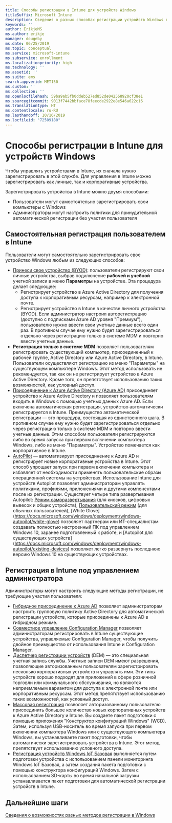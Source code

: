 ```yaml
---
title: Способы регистрации в Intune для устройств Windows
titleSuffix: Microsoft Intune
description: Сведения о разных способах регистрации устройств Windows в Intune
keywords: ''
author: ErikjeMS
ms.author: erikje
manager: dougeby
ms.date: 06/25/2019
ms.topic: conceptual
ms.service: microsoft-intune
ms.subservice: enrollment
ms.localizationpriority: high
ms.technology: ''
ms.assetid: ''
ms.suite: ems
search.appverid: MET150
ms.custom: ''
ms.collection: ''
ms.openlocfilehash: 59ba9ab5fb0ddeb527ed852de042568920cf38e1
ms.sourcegitcommit: 9013f7442bbface78feecde2922e8e546a622c16
ms.translationtype: HT
ms.contentlocale: ru-RU
ms.lasthandoff: 10/16/2019
ms.locfileid: "72509180"
---
```

# <a name="intune-enrollment-methods-for-windows-devices"></a>Способы регистрации в Intune для устройств Windows

Чтобы управлять устройствами в Intune, их сначала нужно зарегистрировать в этой службе. Для управления в Intune можно зарегистрировать как личные, так и корпоративные устройства. 

Зарегистрировать устройства в Intune можно двумя способами:
- Пользователи могут самостоятельно зарегистрировать свои компьютеры с Windows 
- Администраторы могут настроить политики для принудительной автоматической регистрации без участия пользователя

## <a name="user-self-enrollment-in-intune"></a>Самостоятельная регистрация пользователем в Intune

Пользователи могут самостоятельно зарегистрировать свое устройство Windows любым из следующих способов:

- [Принеси свое устройство (BYOD)](https://docs.microsoft.com/intune-user-help/enroll-windows-10-device): пользователи регистрируют свои личные устройства, выбрав подключение **рабочей и учебной** учетной записи в меню **Параметры** на устройстве. Эта процедура делает следующее:
  - Регистрирует устройство в Azure Active Directory для получения доступа к корпоративным ресурсам, например к электронной почте.
  - Регистрирует устройство в Intune в качестве личного устройства (BYOD).
Если администратор настроил авторегистрацию (доступно с подписками Azure AD уровня "Премиум"), пользователю нужно ввести свои учетные данные всего один раз. В противном случае ему нужно будет зарегистрироваться отдельно через регистрацию только в системе MDM и повторно ввести учетные данные.  
- **Регистрация только в системе MDM** позволяет пользователям регистрировать существующий компьютер, присоединенный к рабочей группе, Active Directory или Azure Active Directory, в Intune. Пользователи осуществляют регистрацию из меню "Параметры" на существующем компьютере Windows. Этот метод использовать не рекомендуется, так как он не регистрирует устройство в Azure Active Directory. Кроме того, он препятствует использованию таких возможностей, как условный доступ.
- [Присоединение к Azure Active Directory (Azure AD)](https://docs.microsoft.com/azure/active-directory/user-help/user-help-join-device-on-network) присоединяет устройство к Azure Active Directory и позволяет пользователям входить в Windows с помощью учетных данных Azure AD. Если включена автоматическая регистрация, устройство автоматически регистрируется в Intune. Преимущество автоматической регистрации — это процедура, состоящая из единственного шага. В противном случае ему нужно будет зарегистрироваться отдельно через регистрацию только в системе MDM и повторно ввести учетные данные. Этим способом пользователи регистрируются либо во время запуска при первом включении компьютера Windows, либо из меню "Параметры". Устройство помечается как корпоративное в Intune.
- [AutoPilot](enrollment-autopilot.md) — автоматизирует присоединение к Azure AD и регистрирует новые корпоративные устройства в Intune. Этот способ упрощает запуск при первом включении компьютера и избавляет от необходимости применять пользовательские образы операционной системы на устройствах. Использование Intune для устройств Autopilot позволяет администраторам управлять политиками, профилями, приложениями и другими компонентами после их регистрации.  Существует четыре типа развертывания Autopilot: [Режим саморазвертывания](https://docs.microsoft.com/windows/deployment/windows-autopilot/self-deploying) (для киосков, цифровых вывесок и общих устройств), [Пользовательский режим](https://docs.microsoft.com/windows/deployment/windows-autopilot/user-driven) (для обычных пользователей), [White Glove] (https://docs.microsoft.com/windows/deployment/windows-autopilot/white-glove) позволяет партнерам или ИТ-специалистам создавать полностью настроенный ПК под управлением Windows 10, заранее подготовленный к работе, и [Autopilot для существующих устройств] (https://docs.microsoft.com/windows/deployment/windows-autopilot/existing-devices) позволяет легко развернуть последнюю версию Windows 10 на существующих устройствах.

## <a name="administrator-based-enrollment-in-intune"></a>Регистрация в Intune под управлением администратора

Администраторы могут настроить следующие методы регистрации, не требующие участия пользователя:

- [Гибридное присоединение к Azure AD](https://docs.microsoft.com/windows/client-management/mdm/enroll-a-windows-10-device-automatically-using-group-policy) позволяет администраторам настроить групповую политику Active Directory для автоматической регистрации устройств, которые присоединены к Azure AD в гибридном режиме. 
- [Совместное управление Configuration Manager](https://docs.microsoft.com/sccm/comanage/overview) позволяет администраторам регистрировать в Intune существующие устройства, управляемые Configuration Manager, чтобы получить двойное преимущество от использования Intune и Configuration Manager. 
- [Диспетчер регистрации устройств](device-enrollment-manager-enroll.md) (DEM) — это специальная учетная запись службы. Учетные записи DEM имеют разрешения, позволяющие авторизованным пользователям зарегистрировать несколько корпоративных устройств и управлять ими. Эти типы устройств хорошо подходят для приложений в сфере розничной торговли или коммунального обслуживания, но являются неприемлемым вариантом для доступа к электронной почте или корпоративным ресурсам. Этот метод препятствует использованию таких возможностей, как условный доступ. 
- [Массовая регистрация](../windows-bulk-enroll.md) позволяет авторизованному пользователю присоединить большое количество новых корпоративных устройств к Azure Active Directory и Intune. Вы создаете пакет подготовки с помощью приложения "Конструктор конфигураций Windows" (WCD). Затем, используя USB-носитель во время запуска при первом включении компьютера Windows или с существующего компьютера Windows, вы устанавливаете пакет подготовки, чтобы автоматически зарегистрировать устройства в Intune. Этот метод препятствует использованию условного доступа. 
- [Регистрация устройств Windows IoT Базовая](https://docs.microsoft.com/windows/iot-core/manage-your-device/intunedeviceenrollment) выполняется путем подготовки устройства с использованием панели мониторинга Windows IoT Базовая, а затем создания пакета подготовки с помощью конструктора конфигураций Windows. Затем с использованием SD-карты во время начальной загрузки устанавливается пакет подготовки для автоматической регистрации устройств в Intune.

## <a name="next-steps"></a>Дальнейшие шаги

[Сведения о возможностях разных методов регистрации в Windows](enrollment-method-capab.md)
